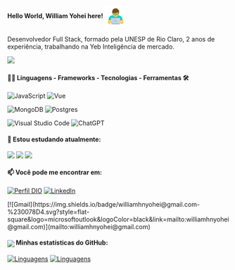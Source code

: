 #### Hello World, William Yohei here! <img src="https://raw.githubusercontent.com/arthurgalanti/arthurgalanti/main/assets/man-technologist.gif" width="50" style="vertical-align: middle; horizontal-align: middle">

Desenvolvedor Full Stack, formado pela UNESP de Rio Claro, 2 anos de experiência, trabalhando na Yeb Inteligência de mercado.

<a href="https://visitorbadge.io/status?path=https%3A%2F%2Fgithub.com%2Fwilliamhnyohei"><img src="https://api.visitorbadge.io/api/combined?path=https%3A%2F%2Fgithub.com%2Fwilliamhnyohei&label=Visitantes%20(HOJE%2FTotal)&labelColor=%235b187e&countColor=%235b187e&labelStyle=upper" /></a>

<div style="width: max-content;">

  #### 👨‍💻 Linguagens - Frameworks - Tecnologias - Ferramentas  🛠

  ![JavaScript](https://img.shields.io/badge/JavaScript-%23EFD81D?style=flat-square&labelColor=%23414141&logo=javascript&logoColor=white)
  ![Vue](https://img.shields.io/badge/vue-%232AAEE9?style=flat-square&labelColor=%23414141&logo=vue&logoColor=white)</div>

  ![MongoDB](https://img.shields.io/badge/MongoDB-%23DB2A20.svg?style=flat-square&labelColor=%23414141&logo=mongodb&logoColor=white)
  ![Postgres](https://img.shields.io/badge/PostgreSQL-%23316192.svg?style=flat-square&labelColor=%23414141&logo=postgresql&logoColor=white)</div>

  ![Visual Studio Code](https://img.shields.io/badge/Visual%20Studio%20Code-%232D9EEA?style=flat-square&labelColor=%23414141&logo=visual-studio-code&logoColor=white)
  ![ChatGPT](https://img.shields.io/badge/ChatGPT-%231A9A7A?style=flat-square&labelColor=%23414141&logo=openai&logoColor=white)</div></div>

  #### 🌱 Estou estudando atualmente:
  <div>
    <img src="https://img.shields.io/badge/TypeScript-%232F74C0?style=flat-square&labelColor=%23414141&logo=typescript&logoColor=white" />
    <img src="https://img.shields.io/badge/Angular-%23DE3641?style=flat-square&labelColor=%23414141&logo=angular&logoColor=white" />
    <img src="https://img.shields.io/badge/Inglês-%2300A86B?style=flat-square&labelColor=%23414141logoColor=white" />
  </div>

  #### 📫 Você pode me encontrar em:

  [![Perfil DIO](https://img.shields.io/badge/-Meu%20Perfil%20na%20DIO-30A3DC?style=for-the-badge)](https://www.dio.me/users/williamhnyohei)
  [![LinkedIn](https://img.shields.io/badge/-LinkedIn-%230A66C2?style=flat-square&labelColor=%230A66C2&logo=linkedin&logoColor=black&link=https://www.linkedin.com/in/william-hideki-nishijima-yohei-a60a5b226/?originalSubdomain=br)](https://www.linkedin.com/in/william-hideki-nishijima-yohei-a60a5b226/?originalSubdomain=br)
</div>
[![Gmail](https://img.shields.io/badge/williamhnyohei@gmail.com-%230078D4.svg?style=flat-square&logo=microsoftoutlook&logoColor=black&link=mailto:williamhnyohei@gmail.com)](mailto:williamhnyohei@gmail.com)


#### <img src="https://github.githubassets.com/images/modules/logos_page/GitHub-Mark.png" width="30" style="vertical-align: middle;"> Minhas estatísticas do GitHub: 
[![Linguagens](https://github-readme-stats.vercel.app/api?username=williamhnyohei@gmail.com&show_icons=true&locale=pt-BR&&theme=dark)](https://github.com/williamhnyohei@gmail.com?tab=repositories)
[![Linguagens](https://github-readme-stats.vercel.app/api/top-langs/?username=williamhnyohei@gmail.com&layout=compact&locale=pt-BR&&theme=dark)](https://github.com/williamhnyohei@gmail.com?tab=repositories)